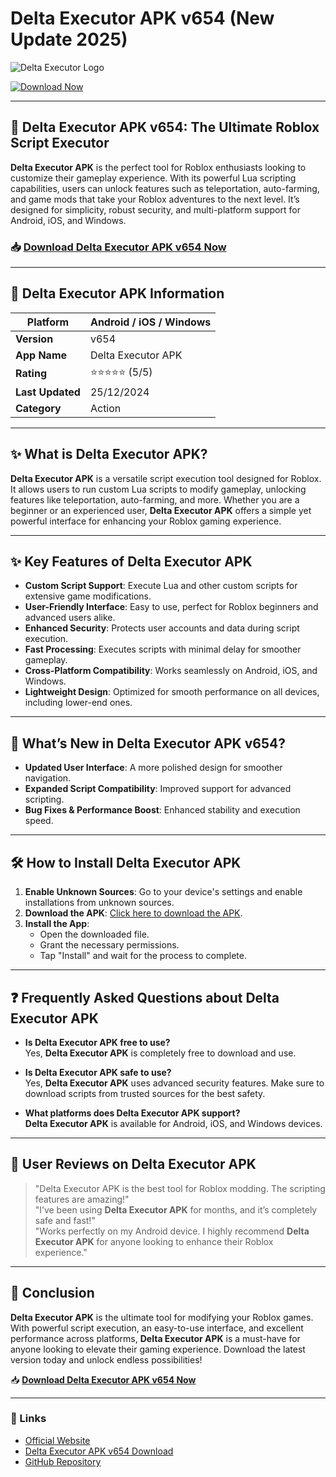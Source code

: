 # Delta Executor APK v654 (New Update 2025)

![Delta Executor Logo](https://github.com/user-attachments/assets/b09d319a-9a2d-40bd-ba50-155978bcc89a)

[![Download Now](https://github.com/user-attachments/assets/22657e67-9d2d-46af-a41a-5d365d2ddc1f)](https://www.apkbros.com/delta-executor-v654-apk-download-for-android/)

---

## 🚀 **Delta Executor APK** v654: The Ultimate Roblox Script Executor

**Delta Executor APK** is the perfect tool for Roblox enthusiasts looking to customize their gameplay experience. With its powerful Lua scripting capabilities, users can unlock features such as teleportation, auto-farming, and game mods that take your Roblox adventures to the next level. It’s designed for simplicity, robust security, and multi-platform support for Android, iOS, and Windows.

### 📥 [Download Delta Executor APK v654 Now](https://www.apkbros.com/delta-executor-v654-apk-download-for-android/)

---

## 🔎 **Delta Executor APK** Information

| **Platform**     | Android / iOS / Windows   |
|------------------|---------------------------|
| **Version**      | v654                      |
| **App Name**     | Delta Executor APK        |
| **Rating**       | ⭐️⭐️⭐️⭐️⭐️ (5/5)          |
| **Last Updated** | 25/12/2024                |
| **Category**     | Action                    |

---

## ✨ What is **Delta Executor APK**?

**Delta Executor APK** is a versatile script execution tool designed for Roblox. It allows users to run custom Lua scripts to modify gameplay, unlocking features like teleportation, auto-farming, and more. Whether you are a beginner or an experienced user, **Delta Executor APK** offers a simple yet powerful interface for enhancing your Roblox gaming experience.

---

## ✨ Key Features of **Delta Executor APK**

- **Custom Script Support**: Execute Lua and other custom scripts for extensive game modifications.
- **User-Friendly Interface**: Easy to use, perfect for Roblox beginners and advanced users alike.
- **Enhanced Security**: Protects user accounts and data during script execution.
- **Fast Processing**: Executes scripts with minimal delay for smoother gameplay.
- **Cross-Platform Compatibility**: Works seamlessly on Android, iOS, and Windows.
- **Lightweight Design**: Optimized for smooth performance on all devices, including lower-end ones.

---

## 🚀 What’s New in **Delta Executor APK v654**?

- **Updated User Interface**: A more polished design for smoother navigation.
- **Expanded Script Compatibility**: Improved support for advanced scripting.
- **Bug Fixes & Performance Boost**: Enhanced stability and execution speed.

---

## 🛠️ How to Install **Delta Executor APK**

1. **Enable Unknown Sources**: Go to your device's settings and enable installations from unknown sources.
2. **Download the APK**: [Click here to download the APK](https://www.apkbros.com/delta-executor-v654-apk-download-for-android/).
3. **Install the App**:  
   - Open the downloaded file.
   - Grant the necessary permissions.
   - Tap "Install" and wait for the process to complete.

---

## ❓ Frequently Asked Questions about **Delta Executor APK**

- **Is **Delta Executor APK** free to use?**  
  Yes, **Delta Executor APK** is completely free to download and use.

- **Is **Delta Executor APK** safe to use?**  
  Yes, **Delta Executor APK** uses advanced security features. Make sure to download scripts from trusted sources for the best safety.

- **What platforms does **Delta Executor APK** support?**  
  **Delta Executor APK** is available for Android, iOS, and Windows devices.

---

## 🌟 User Reviews on **Delta Executor APK**

> "Delta Executor APK is the best tool for Roblox modding. The scripting features are amazing!"  
> "I’ve been using **Delta Executor APK** for months, and it’s completely safe and fast!"  
> "Works perfectly on my Android device. I highly recommend **Delta Executor APK** for anyone looking to enhance their Roblox experience."

---

## 📌 Conclusion

**Delta Executor APK** is the ultimate tool for modifying your Roblox games. With powerful script execution, an easy-to-use interface, and excellent performance across platforms, **Delta Executor APK** is a must-have for anyone looking to elevate their gaming experience. Download the latest version today and unlock endless possibilities!

📥 [**Download Delta Executor APK v654 Now**](https://www.apkbros.com/delta-executor-v654-apk-download-for-android/)

---

### 🔗 Links

- [Official Website](https://www.apkbros.com)
- [Delta Executor APK v654 Download](https://www.apkbros.com/delta-executor-v654-apk-download-for-android/)
- [GitHub Repository](https://github.com/Delta-Executor-APK-New-Ubdate)
